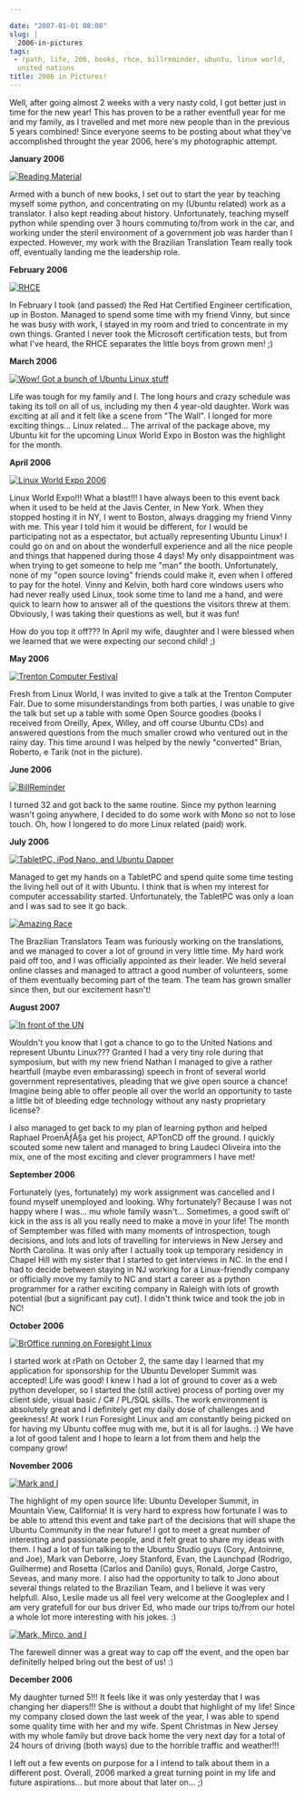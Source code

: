 ```yaml
---

date: "2007-01-01 08:08"
slug: |
  2006-in-pictures
tags:
 - rpath, life, 206, books, rhce, billreminder, ubuntu, linux world,
  united nations
title: 2006 in Pictures!
---
```


Well, after going almost 2 weeks with a very nasty cold, I got better
just in time for the new year! This has proven to be a rather eventfull
year for me and my family, as I travelled and met more new people than
in the previous 5 years combined! Since everyone seems to be posting
about what they've accomplished throught the year 2006, here's my
photographic attempt.

**January 2006**

[![Reading
Material](http://farm1.static.flickr.com/19/93889750_91ed3d2dd1.jpg)](http://www.flickr.com/photos/25563799@N00/93889750/)

Armed with a bunch of new books, I set out to start the year by teaching
myself some python, and concentrating on my (Ubuntu related) work as a
translator. I also kept reading about history. Unfortunately, teaching
myself python while spending over 3 hours commuting to/from work in the
car, and working under the steril environment of a government job was
harder than I expected. However, my work with the Brazilian Translation
Team really took off, eventually landing me the leadership role.

**February 2006**

[![RHCE](http://farm1.static.flickr.com/37/107602760_cc8a44b32c.jpg)](http://www.flickr.com/photos/25563799@N00/107602760/)

In February I took (and passed) the Red Hat Certified Engineer
certification, up in Boston. Managed to spend some time with my friend
Vinny, but since he was busy with work, I stayed in my room and tried to
concentrate in my own things. Granted I never took the Microsoft
certification tests, but from what I've heard, the RHCE separates the
little boys from grown men! ;)

**March 2006**

[![Wow! Got a bunch of Ubuntu Linux
stuff](http://farm1.static.flickr.com/54/113564843_1c4856b718_o.jpg)](http://www.flickr.com/photos/25563799@N00/113564843/)

Life was tough for my family and I. The long hours and crazy schedule
was taking its toll on all of us, including my then 4 year-old daughter.
Work was exciting at all and it felt like a scene from "The Wall". I
longed for more exciting things... Linux related... The arrival of the
package above, my Ubuntu kit for the upcoming Linux World Expo in Boston
was the highlight for the month.

**April 2006**

[![Linux World Expo
2006](http://farm1.static.flickr.com/43/122845370_b985292291_o.jpg)](http://www.flickr.com/photos/25563799@N00/122845370/)

Linux World Expo!!! What a blast!!! I have always been to this event
back when it used to be held at the Javis Center, in New York. When they
stopped hosting it in NY, I went to Boston, always dragging my friend
Vinny with me. This year I told him it would be different, for I would
be participating not as a espectator, but actually representing Ubuntu
Linux! I could go on and on about the wonderfull experience and all the
nice people and things that happened during those 4 days! My only
disappointment was when trying to get someone to help me "man" the
booth. Unfortunately, none of my "open source loving" friends could make
it, even when I offered to pay for the hotel. Vinny and Kelvin, both
hard core windows users who had never really used Linux, took some time
to land me a hand, and were quick to learn how to answer all of the
questions the visitors threw at them. Obviously, I was taking their
questions as well, but it was fun!

How do you top it off??? In April my wife, daughter and I were blessed
when we learned that we were expecting our second child! ;)

**May 2006**

[![Trenton Computer
Festival](http://farm1.static.flickr.com/56/133925050_946401b171.jpg)](http://www.flickr.com/photos/25563799@N00/133925050/)

Fresh from Linux World, I was invited to give a talk at the Trenton
Computer Fair. Due to some misunderstandings from both parties, I was
unable to give the talk but set up a table with some Open Source goodies
(books I received from Oreilly, Apex, Willey, and off course Ubuntu CDs)
and answered questions from the much smaller crowd who ventured out in
the rainy day. This time around I was helped by the newly "converted"
Brian, Roberto, e Tarik (not in the picture).

**June 2006**

[![BillReminder](http://farm1.static.flickr.com/46/147052054_6339566675.jpg)](http://www.flickr.com/photos/25563799@N00/147052054/)

I turned 32 and got back to the same routine. Since my python learning
wasn't going anywhere, I decided to do some work with Mono so not to
lose touch. Oh, how I longered to do more Linux related (paid) work.

**July 2006**

[![TabletPC, iPod Nano, and Ubuntu
Dapper](http://farm1.static.flickr.com/72/164405003_8e6d579a3e.jpg)](http://www.flickr.com/photos/25563799@N00/164405003/)

Managed to get my hands on a TabletPC and spend quite some time testing
the living hell out of it with Ubuntu. I think that is when my interest
for computer accessability started. Unfortunately, the TabletPC was only
a loan and I was sad to see it go back.

[![Amazing
Race](http://farm1.static.flickr.com/69/194104586_007ea9c25d_o.jpg)](http://www.flickr.com/photos/25563799@N00/194104586/)

The Brazilian Translators Team was furiously working on the
translations, and we managed to cover a lot of ground in very little
time. My hard work paid off too, and I was officially appointed as their
leader. We held several online classes and managed to attract a good
number of volunteers, some of them eventually becoming part of the team.
The team has grown smaller since then, but our excitement hasn't!

**August 2007**

[![In front of the
UN](http://farm1.static.flickr.com/84/229440210_c668529c98.jpg)](http://www.flickr.com/photos/25563799@N00/229440210/)

Wouldn't you know that I got a chance to go to the United Nations and
represent Ubuntu Linux??? Granted I had a very tiny role during that
symposium, but with my new friend Nathan I managed to give a rather
heartfull (maybe even embarassing) speech in front of several world
government representatives, pleading that we give open source a chance!
Imagine being able to offer people all over the world an opportunity to
taste a little bit of bleeding edge technology without any nasty
proprietary license?

I also managed to get back to my plan of learning python and helped
Raphael ProenÃƒÂ§a get his project, APTonCD off the ground. I quickly
scouted some new talent and managed to bring Laudeci Oliveira into the
mix, one of the most exciting and clever programmers I have met!

**September 2006**

Fortunately (yes, fortunately) my work assignment was cancelled and I
found myself unemployed and looking. Why fortunately? Because I was not
happy where I was... mu whole family wasn't... Sometimes, a good swift
ol' kick in the ass is all you really need to make a move in your life!
The month of Semptember was filled with many moments of introspection,
tough decisions, and lots and lots of travelling for interviews in New
Jersey and North Carolina. It was only after I actually took up
temporary residency in Chapel Hill with my sister that I started to get
interviews in NC. In the end I had to decide between staying in NJ
working for a Linux-friendly company or officially move my family to NC
and start a career as a python programmer for a rather exciting company
in Raleigh with lots of growth potential (but a significant pay cut). I
didn't think twice and took the job in NC!

**October 2006**

[![BrOffice running on Foresight
Linux](http://farm1.static.flickr.com/92/268734323_fc5248714f.jpg)](http://www.flickr.com/photos/25563799@N00/268734323/)

I started work at rPath on October 2, the same day I learned that my
application for sponsorship for the Ubuntu Developer Summit was
accepted! Life was good! I knew I had a lot of ground to cover as a web
python developer, so I started the (still active) process of porting
over my client side, visual basic / C\# / PL/SQL skills. The work
environment is absolutely great and I definitely get my daily dose of
challenges and geekness! At work I run Foresight Linux and am constantly
being picked on for having my Ubuntu coffee mug with me, but it is all
for laughs. :) We have a lot of good talent and I hope to learn a lot
from them and help the company grow!

**November 2006**

[![Mark and
I](http://farm1.static.flickr.com/108/295937058_33d80b36bf.jpg)](http://www.flickr.com/photos/25563799@N00/295937058/)

The highlight of my open source life: Ubuntu Developer Summit, in
Mountain View, California! It is very hard to express how fortunate I
was to be able to attend this event and take part of the decisions that
will shape the Ubuntu Community in the near future! I got to meet a
great number of interesting and passionate people, and it felt great to
share my ideas with them. I had a lot of fun talking to the Ubuntu
Studio guys (Cory, Antoinne, and Joe), Mark van Deborre, Joey Stanford,
Evan, the Launchpad (Rodrigo, Guilherme) and Rosetta (Carlos and Danilo)
guys, Ronald, Jorge Castro, Seveas, and many more. I also had the
opportunity to talk to Jono about several things related to the
Brazilian Team, and I believe it was very helpfull. Also, Leslie made us
all feel very welcome at the Googleplex and I am very gratefull for our
bus driver Ed, who made our trips to/from our hotel a whole lot more
interesting with his jokes. :)

[![Mark, Mirco, and
I](http://farm1.static.flickr.com/106/295936055_2547de6ca8.jpg)](http://www.flickr.com/photos/25563799@N00/295936055/)

The farewell dinner was a great way to cap off the event, and the open
bar definitelly helped bring out the best of us! :)

**December 2006**

My daughter turned 5!!! It feels like it was only yesterday that I was
changing her diapers!!! She is without a doubt that highlight of my
life! Since my company closed down the last week of the year, I was able
to spend some quality time with her and my wife. Spent Christmas in New
Jersey with my whole family but drove back home the very next day for a
total of 24 hours of driving (both ways) due to the horrible traffic and
weather!!!

I left out a few events on purpose for a I intend to talk about them in
a different post. Overall, 2006 marked a great turning point in my life
and future aspirations... but more about that later on... ;)

